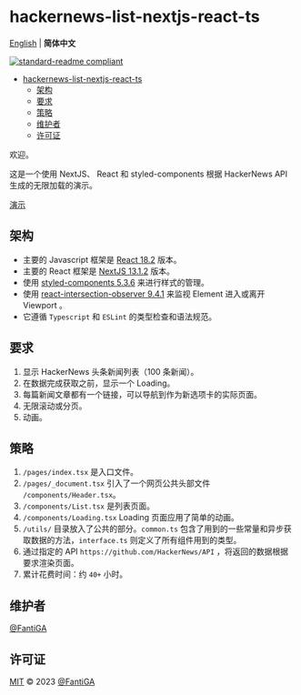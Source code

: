 # hackernews-list-nextjs-react-ts

[English](README.md) | **简体中文**

[![standard-readme compliant](https://img.shields.io/badge/standard--readme-OK-green.svg?style=flat-square)](https://github.com/RichardLitt/standard-readme)

- [hackernews-list-nextjs-react-ts](#hackernews-list-nextjs-react-ts)
  - [架构](#架构)
  - [要求](#要求)
  - [策略](#策略)
  - [维护者](#维护者)
  - [许可证](#许可证)

欢迎。

这是一个使用 NextJS、 React 和 styled-components 根据 HackerNews API 生成的无限加载的演示。

[演示](https://fantiga.github.io/hackernews-list-nextjs-react-ts/out/)

## 架构

  - 主要的 Javascript 框架是 [React 18.2](https://reactjs.org/) 版本。
  - 主要的 React 框架是 [NextJS 13.1.2](https://nextjs.org/) 版本。
  - 使用 [styled-components 5.3.6](https://styled-components.com/) 来进行样式的管理。
  - 使用 [react-intersection-observer 9.4.1](https://github.com/thebuilder/react-intersection-observer#readme) 来监视 Element 进入或离开 Viewport 。
  - 它遵循 `Typescript` 和 `ESLint` 的类型检查和语法规范。

## 要求

  1. 显示 HackerNews 头条新闻列表（100 条新闻）。
  2. 在数据完成获取之前，显示一个 Loading。
  3. 每篇新闻文章都有一个链接，可以导航到作为新选项卡的实际页面。
  4. 无限滚动或分页。
  5. 动画。

## 策略

  1. `/pages/index.tsx` 是入口文件。
  2. `/pages/_document.tsx` 引入了一个网页公共头部文件 `/components/Header.tsx`。
  3. `/components/List.tsx` 是列表页面。
  4. `/components/Loading.tsx` Loading 页面应用了简单的动画。
  5. `/utils/` 目录放入了公共的部分。`common.ts` 包含了用到的一些常量和异步获取数据的方法，`interface.ts` 则定义了所有组件用到的类型。
  6.  通过指定的 API `https://github.com/HackerNews/API` ，将返回的数据根据要求渲染页面。
  7.  累计花费时间：约 `40+` 小时。

## 维护者

[@FantiGA](https://github.com/FantiGA)

## 许可证

[MIT](LICENSE)  © 2023 [@FantiGA](https://github.com/FantiGA)

